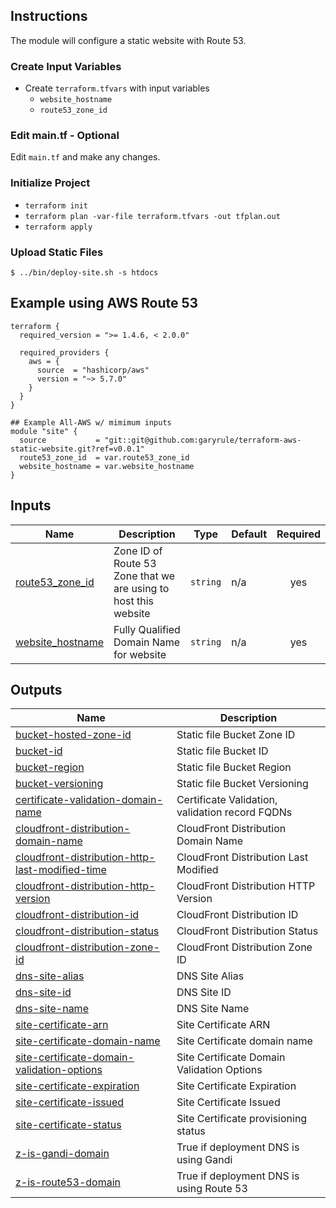 ## Instructions
The module will configure a static website with Route 53.

### Create Input Variables
* Create `terraform.tfvars` with input variables
  * `website_hostname`
  * `route53_zone_id`

### Edit main.tf - Optional
Edit `main.tf` and make any changes.

### Initialize Project
* `terraform init`
* `terraform plan -var-file terraform.tfvars -out tfplan.out`
* `terraform apply`

### Upload Static Files
```shell
$ ../bin/deploy-site.sh -s htdocs
```

<!-- BEGIN_TF_DOCS -->


## Example using AWS Route 53
```hcl
terraform {
  required_version = ">= 1.4.6, < 2.0.0"

  required_providers {
    aws = {
      source  = "hashicorp/aws"
      version = "~> 5.7.0"
    }
  }
}

## Example All-AWS w/ mimimum inputs
module "site" {
  source           = "git::git@github.com:garyrule/terraform-aws-static-website.git?ref=v0.0.1"
  route53_zone_id  = var.route53_zone_id
  website_hostname = var.website_hostname
}
```

## Inputs

| Name | Description | Type | Default | Required |
|------|-------------|------|---------|:--------:|
| <a name="input_route53_zone_id"></a> [route53\_zone\_id](#input\_route53\_zone\_id) | Zone ID of Route 53 Zone that we are using to host this website | `string` | n/a | yes |
| <a name="input_website_hostname"></a> [website\_hostname](#input\_website\_hostname) | Fully Qualified Domain Name for website | `string` | n/a | yes |
## Outputs

| Name | Description |
|------|-------------|
| <a name="output_bucket-hosted-zone-id"></a> [bucket-hosted-zone-id](#output\_bucket-hosted-zone-id) | Static file Bucket Zone ID |
| <a name="output_bucket-id"></a> [bucket-id](#output\_bucket-id) | Static file Bucket ID |
| <a name="output_bucket-region"></a> [bucket-region](#output\_bucket-region) | Static file Bucket Region |
| <a name="output_bucket-versioning"></a> [bucket-versioning](#output\_bucket-versioning) | Static file Bucket Versioning |
| <a name="output_certificate-validation-domain-name"></a> [certificate-validation-domain-name](#output\_certificate-validation-domain-name) | Certificate Validation, validation record FQDNs |
| <a name="output_cloudfront-distribution-domain-name"></a> [cloudfront-distribution-domain-name](#output\_cloudfront-distribution-domain-name) | CloudFront Distribution Domain Name |
| <a name="output_cloudfront-distribution-http-last-modified-time"></a> [cloudfront-distribution-http-last-modified-time](#output\_cloudfront-distribution-http-last-modified-time) | CloudFront Distribution Last Modified |
| <a name="output_cloudfront-distribution-http-version"></a> [cloudfront-distribution-http-version](#output\_cloudfront-distribution-http-version) | CloudFront Distribution HTTP Version |
| <a name="output_cloudfront-distribution-id"></a> [cloudfront-distribution-id](#output\_cloudfront-distribution-id) | CloudFront Distribution ID |
| <a name="output_cloudfront-distribution-status"></a> [cloudfront-distribution-status](#output\_cloudfront-distribution-status) | CloudFront Distribution Status |
| <a name="output_cloudfront-distribution-zone-id"></a> [cloudfront-distribution-zone-id](#output\_cloudfront-distribution-zone-id) | CloudFront Distribution Zone ID |
| <a name="output_dns-site-alias"></a> [dns-site-alias](#output\_dns-site-alias) | DNS Site Alias |
| <a name="output_dns-site-id"></a> [dns-site-id](#output\_dns-site-id) | DNS Site ID |
| <a name="output_dns-site-name"></a> [dns-site-name](#output\_dns-site-name) | DNS Site Name |
| <a name="output_site-certificate-arn"></a> [site-certificate-arn](#output\_site-certificate-arn) | Site Certificate ARN |
| <a name="output_site-certificate-domain-name"></a> [site-certificate-domain-name](#output\_site-certificate-domain-name) | Site Certificate domain name |
| <a name="output_site-certificate-domain-validation-options"></a> [site-certificate-domain-validation-options](#output\_site-certificate-domain-validation-options) | Site Certificate Domain Validation Options |
| <a name="output_site-certificate-expiration"></a> [site-certificate-expiration](#output\_site-certificate-expiration) | Site Certificate Expiration |
| <a name="output_site-certificate-issued"></a> [site-certificate-issued](#output\_site-certificate-issued) | Site Certificate Issued |
| <a name="output_site-certificate-status"></a> [site-certificate-status](#output\_site-certificate-status) | Site Certificate provisioning status |
| <a name="output_z-is-gandi-domain"></a> [z-is-gandi-domain](#output\_z-is-gandi-domain) | True if deployment DNS is using Gandi |
| <a name="output_z-is-route53-domain"></a> [z-is-route53-domain](#output\_z-is-route53-domain) | True if deployment DNS is using Route 53 |
<!-- END_TF_DOCS -->
